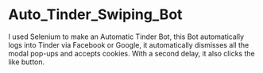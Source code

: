 # Auto_Tinder_Swiping_Bot
I used Selenium to make an Automatic Tinder Bot, this Bot automatically logs into Tinder via Facebook or Google, it automatically dismisses all the modal pop-ups and accepts cookies. With a second delay, it also clicks the like button.
